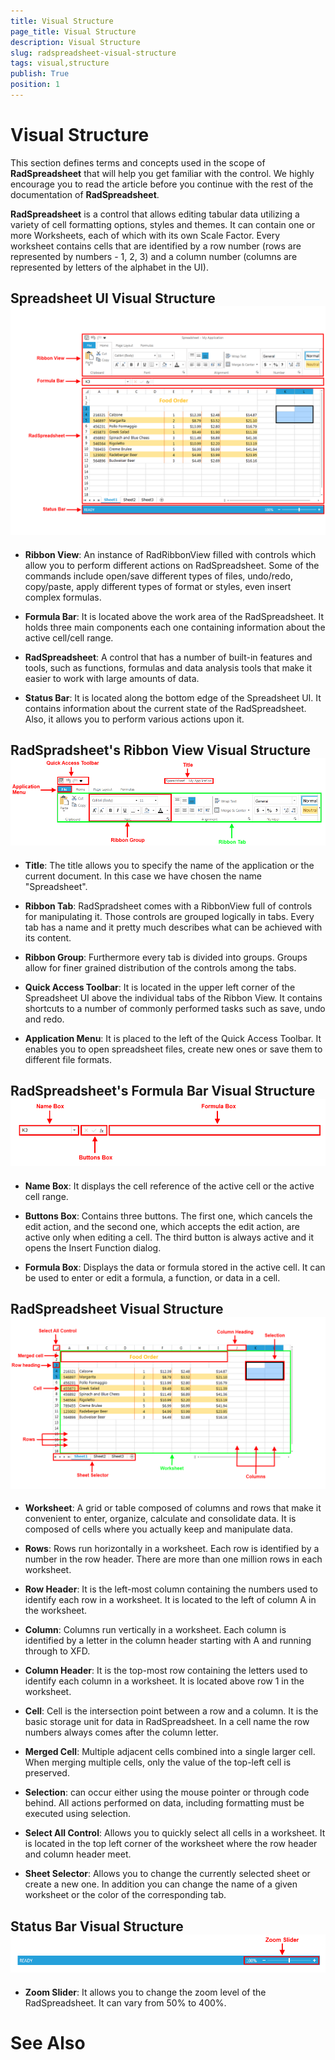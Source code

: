 ```yaml
---
title: Visual Structure
page_title: Visual Structure
description: Visual Structure
slug: radspreadsheet-visual-structure
tags: visual,structure
publish: True
position: 1
---
```


# Visual Structure



This section defines terms and concepts used in the scope of __RadSpreadsheet__ that will help you get familiar with the control. We
        highly encourage you to read the article before you continue with the rest of the documentation of __RadSpreadsheet__.
      

__RadSpreadsheet__ is a control that allows editing tabular data utilizing a variety of cell formatting options, styles and themes.
        It can contain one or more Worksheets, each of which with its own Scale Factor. Every worksheet contains cells that are identified by a row number (rows are
        represented by numbers - 1, 2, 3) and a column number (columns are represented by letters of the alphabet in the UI).
      

## Spreadsheet UI Visual Structure![Rad Spreadsheet Visual Structure 01](images/RadSpreadsheet_Visual_Structure_01.png)

* __Ribbon View__: An instance of RadRibbonView filled with controls which allow you to perform different actions on RadSpreadsheet.
              Some of the commands include open/save different types of files, undo/redo, copy/paste, apply different types of format or styles, even insert complex
              formulas.
            

* __Formula Bar__: It is located above the work area of the RadSpreadsheet. It holds three main components each one containing
              information about the active cell/cell range.
            

* __RadSpreadsheet__: A control that has a number of built-in features and tools, such as functions, formulas and data analysis
              tools that make it easier to work with large amounts of data.
            

* __Status Bar__: It is located along the bottom edge of the Spreadsheet UI. It contains information about the current state of
              the RadSpreadsheet. Also, it allows you to perform various actions upon it.
            

## RadSpradsheet's Ribbon View Visual Structure![Rad Spreadsheet Visual Structure 02](images/RadSpreadsheet_Visual_Structure_02.png)

* __Title__: The title allows you to specify the name of the application or the current document. In this case we have chosen
              the name "Spreadsheet".
            

* __Ribbon Tab__: RadSpradsheet comes with a RibbonView full of controls for manipulating it. Those controls are grouped logically
              in tabs. Every tab has a name and it pretty much describes what can be achieved with its content.
            

* __Ribbon Group__: Furthermore every tab is divided into groups. Groups allow for finer grained distribution of the controls
              among the tabs.
            

* __Quick Access Toolbar__: It is located in the upper left corner of the Spreadsheet UI above the individual tabs of the Ribbon
              View. It contains shortcuts to a number of commonly performed tasks such as save, undo and redo.
            

* __Application Menu__: It is placed to the left of the Quick Access Toolbar. It enables you to open spreadsheet files, create
              new ones or save them to different file formats.
            

## RadSpreadsheet's Formula Bar Visual Structure![Rad Spreadsheet Visual Structure 03](images/RadSpreadsheet_Visual_Structure_03.png)

* __Name Box__: It displays the cell reference of the active cell or the active cell range.
            

* __Buttons Box__: Contains three buttons. The first one, which cancels the edit action, and the second one, which accepts the edit
              action, are active only when editing a cell. The third button is always active and it opens the Insert Function dialog.
            

* __Formula Box__: Displays the data or formula stored in the active cell. It can be used to enter or edit a formula, a function,
              or data in a cell.
            

## RadSpreadsheet Visual Structure![Rad Spreadsheet Visual Structure 04](images/RadSpreadsheet_Visual_Structure_04.png)

* __Worksheet__: A grid or table composed of columns and rows that make it convenient to enter, organize, calculate and consolidate
              data. It is composed of cells where you actually keep and manipulate data.
            

* __Rows__: Rows run horizontally in a worksheet. Each row is identified by a number in the row header. There are more than one
              million rows in each worksheet.
            

* __Row Header__: It is the left-most column containing the numbers used to identify each row in a worksheet. It is located to the
              left of column A in the worksheet.
            

* __Column__: Columns run vertically in a worksheet. Each column is identified by a letter in the column header starting with A and
              running through to XFD.
            

* __Column Header__: It is the top-most row containing the letters used to identify each column in a worksheet. It is located above row 1 in the worksheet.
            

* __Cell__: Cell is the intersection point between a row and a column. It is the basic storage unit for data in RadSpreadsheet. In
              a cell name the row numbers always comes after the column letter.
            

* __Merged Cell__: Multiple adjacent cells combined into a single larger cell. When merging multiple cells, only the value of the
              top-left cell is preserved.
            

* __Selection__: can occur either using the mouse pointer or through code behind. All actions performed on data, including
              formatting must be executed using selection.
            

* __Select All Control__: Allows you to quickly select all cells in a worksheet. It is located in the top left corner of the
              worksheet where the row header and column header meet.
            

* __Sheet Selector__: Allows you to change the currently selected sheet or create a new one. In addition you can change the name of
              a given worksheet or the color of the corresponding tab.
            

## Status Bar Visual Structure![Rad Spreadsheet Visual Structure 05](images/RadSpreadsheet_Visual_Structure_05.png)

* __Zoom Slider__: It allows you to change the zoom level of the RadSpreadsheet. It can vary from 50% to 400%.
            

# See Also
